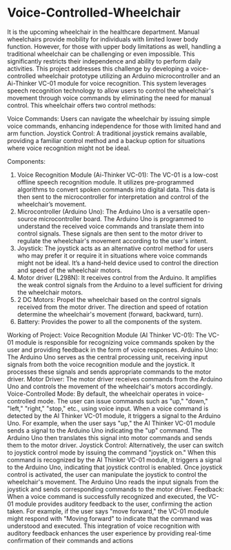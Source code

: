 # Voice-Controlled-Wheelchair
It is the upcoming wheelchair in the healthcare department.
Manual wheelchairs provide mobility for individuals with limited lower body function. However, for those with upper body limitations as well, handling a traditional wheelchair can be challenging or even impossible. This significantly restricts their independence and ability to perform daily activities. This project addresses this challenge by developing a voice-controlled wheelchair prototype utilizing an Arduino microcontroller and an Ai-Thinker VC-01 module for voice recognition. This system leverages speech recognition technology to allow users to control the wheelchair's movement through voice commands by eliminating the need for manual control. This wheelchair offers two control methods:

Voice Commands: Users can navigate the wheelchair by issuing simple voice commands, enhancing independence for those with limited hand and arm function. Joystick Control: A traditional joystick remains available, providing a familiar control method and a backup option for situations where voice recognition might not be ideal.

Components:

1. Voice Recognition Module (Ai-Thinker VC-01): The VC-01 is a low-cost offline speech recognition module. It utilizes pre-programmed algorithms to convert spoken commands into digital data. This data is then sent to the microcontroller for interpretation and control of the wheelchair’s movement.
2. Microcontroller (Arduino Uno): The Arduino Uno is a versatile open-source microcontroller board. The Arduino Uno is programmed to understand the received voice commands and translate them into control signals. These signals are then sent to the motor driver to regulate the wheelchair's movement according to the user's intent.
3. Joystick: The joystick acts as an alternative control method for users who may prefer it or require it in situations where voice commands might not be ideal. It’s a hand-held device used to control the direction and speed of the wheelchair motors.
4. Motor driver (L298N): It receives control from the Arduino. It amplifies the weak control signals from the Arduino to a level sufficient for driving the wheelchair motors.
5. 2 DC Motors: Propel the wheelchair based on the control signals received from the motor driver. The direction and speed of rotation determine the wheelchair's movement (forward, backward, turn).
6. Battery: Provides the power to all the components of the system.

Working of Project: Voice Recognition Module (AI Thinker VC-01): The VC-01 module is responsible for recognizing voice commands spoken by the user and providing feedback in the form of voice responses. Arduino Uno: The Arduino Uno serves as the central processing unit, receiving input signals from both the voice recognition module and the joystick. It processes these signals and sends appropriate commands to the motor driver. Motor Driver: The motor driver receives commands from the Arduino Uno and controls the movement of the wheelchair's motors accordingly. Voice-Controlled Mode: By default, the wheelchair operates in voice-controlled mode. The user can issue commands such as "up," "down," "left," "right," "stop," etc., using voice input. When a voice command is detected by the AI Thinker VC-01 module, it triggers a signal to the Arduino Uno. For example, when the user says "up," the AI Thinker VC-01 module sends a signal to the Arduino Uno indicating the "up" command. The Arduino Uno then translates this signal into motor commands and sends them to the motor driver. Joystick Control: Alternatively, the user can switch to joystick control mode by issuing the command "joystick on." When this command is recognized by the AI Thinker VC-01 module, it triggers a signal to the Arduino Uno, indicating that joystick control is enabled. Once joystick control is activated, the user can manipulate the joystick to control the wheelchair's movement. The Arduino Uno reads the input signals from the joystick and sends corresponding commands to the motor driver. Feedback: When a voice command is successfully recognized and executed, the VC-01 module provides auditory feedback to the user, confirming the action taken. For example, if the user says "move forward," the VC-01 module might respond with "Moving forward" to indicate that the command was understood and executed. This integration of voice recognition with auditory feedback enhances the user experience by providing real-time confirmation of their commands and actions

